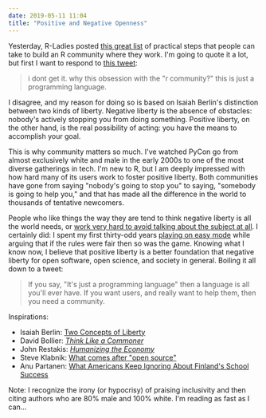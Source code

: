 ```yaml
---
date: 2019-05-11 11:04
title: "Positive and Negative Openness"
---
```


Yesterday,
R-Ladies posted
[this great list](https://threader.app/thread/1126811968571170816)
of practical steps that people can take to build an R community where they work.
I'm going to quote it a lot,
but first I want to respond to [this tweet](https://twitter.com/8bitscollider/status/1127187818600632322):

> i dont get it. why this obsession with the "r community?" this is just a programming language.

I disagree,
and my reason for doing so is based on Isaiah Berlin's distinction between two kinds of liberty.
Negative liberty is the absence of obstacles:
nobody's actively stopping you from doing something.
Positive liberty, on the other hand, is the real possibility of acting:
you have the means to accomplish your goal.

This is why community matters so much.
I've watched PyCon go from almost exclusively white and male in the early 2000s
to one of the most diverse gatherings in tech.
I'm new to R,
but I am deeply impressed with how hard many of its users work to foster positive liberty.
Both communities have gone from saying "nobody's going to stop you"
to saying, "somebody is going to help you,"
and that has made all the difference in the world to thousands of tentative newcomers.

People who like things the way they are tend to think negative liberty is all the world needs,
or [work very hard to avoid talking about the subject at all]({{site.github.url}}/2018/11/24/afraid-of-change.html).
I certainly did:
I spent my first thirty-odd years
[playing on easy mode](https://whatever.scalzi.com/2012/05/15/straight-white-male-the-lowest-difficulty-setting-there-is/)
while arguing that if the rules were fair then so was the game.
Knowing what I know now,
I believe that positive liberty is a better foundation that negative liberty
for open software,
open science,
and society in general.
Boiling it all down to a tweet:

> If you say, "It's just a programming language" then a language is all you'll ever have.
> If you want users, and really want to help them, then you need a community.

Inspirations:

-   Isaiah Berlin: [Two Concepts of Liberty](https://web.archive.org/web/20180131015207/http://faculty.www.umb.edu/steven.levine/courses/Fall%202015/What%20is%20Freedom%20Writings/Berlin.pdf)
-   David Bollier: *[Think Like a Commoner](https://www.newsociety.com/Books/T/Think-Like-a-Commoner)*
-   John Restakis: *[Humanizing the Economy](https://www.newsociety.com/Books/H/Humanizing-the-Economy)*
-   Steve Klabnik: [What comes after "open source"](https://words.steveklabnik.com/what-comes-after-open-source)
-   Anu Partanen: [What Americans Keep Ignoring About Finland's School Success](https://www.theatlantic.com/national/archive/2011/12/what-americans-keep-ignoring-about-finlands-school-success/250564/)

Note: I recognize the irony (or hypocrisy) of praising inclusivity
and then citing authors who are 80% male and 100% white.
I'm reading as fast as I can...
